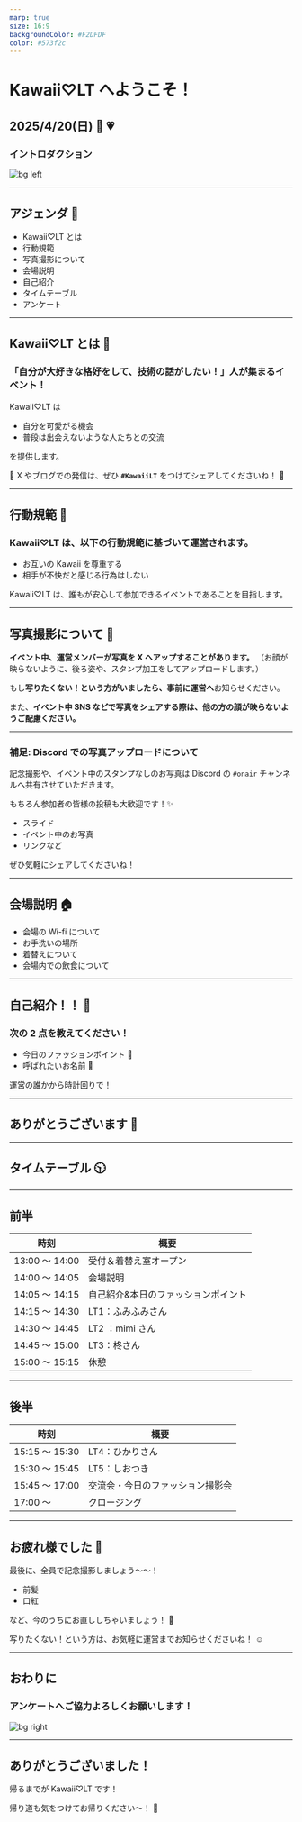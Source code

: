 ```yaml
---
marp: true
size: 16:9
backgroundColor: #F2DFDF
color: #573f2c
---
```


# Kawaii♡LT へようこそ！

## 2025/4/20(日) 🌸 💗

### イントロダクション

![bg left](../logo/kawaii_lt_logo_pink.png)

---

## アジェンダ 📝

- Kawaii♡LT とは
- 行動規範
- 写真撮影について
- 会場説明
- 自己紹介
- タイムテーブル
- アンケート

---

## Kawaii♡LT とは 🌸

### 「自分が大好きな格好をして、技術の話がしたい！」人が集まるイベント！

Kawaii♡LT は

- 自分を可愛がる機会
- 普段は出会えないような人たちとの交流

を提供します。

💓 X やブログでの発信は、ぜひ **`#KawaiiLT`** をつけてシェアしてくださいね！ 💓

---

## 行動規範 🙏

### Kawaii♡LT は、以下の行動規範に基づいて運営されます。

- お互いの Kawaii を尊重する
- 相手が不快だと感じる行為はしない

Kawaii♡LT は、誰もが安心して参加できるイベントであることを目指します。

---

## 写真撮影について 📸

**イベント中、運営メンバーが写真を X へアップすることがあります。**
（お顔が映らないように、後ろ姿や、スタンプ加工をしてアップロードします。）

もし**写りたくない！という方がいましたら、事前に運営へ**お知らせください。

また、**イベント中 SNS などで写真をシェアする際は、他の方の顔が映らないようご配慮ください。**

---

### 補足: Discord での写真アップロードについて

記念撮影や、イベント中のスタンプなしのお写真は Discord の `#onair` チャンネルへ共有させていただきます。

もちろん参加者の皆様の投稿も大歓迎です！✨

- スライド
- イベント中のお写真
- リンクなど

ぜひ気軽にシェアしてくださいね！

---

## 会場説明 🏠

- 会場の Wi-fi について
- お手洗いの場所
- 着替えについて
- 会場内での飲食について

---

## 自己紹介！！ 🎀

### 次の 2 点を教えてください！

- 今日のファッションポイント 💓
- 呼ばれたいお名前 🥳

運営の誰かから時計回りで！

---

## ありがとうございます 💞

---

## タイムテーブル 🕥

---

## 前半

| 時刻　         | 概要                                |
| -------------- | ----------------------------------- |
| 13:00 ～ 14:00 | 受付＆着替え室オープン              |
| 14:00 ～ 14:05 | 会場説明                            |
| 14:05 〜 14:15 | 自己紹介&本日のファッションポイント |
| 14:15 〜 14:30 | LT1：ふみふみさん                   |
| 14:30 〜 14:45 | LT2 ：mimi さん                     |
| 14:45 〜 15:00 | LT3：柊さん                         |
| 15:00 〜 15:15 | 休憩                                |

---

## 後半

| 時刻　         | 概要                             |
| -------------- | -------------------------------- |
| 15:15 〜 15:30 | LT4：ひかりさん                  |
| 15:30 〜 15:45 | LT5：しおつき                    |
| 15:45 〜 17:00 | 交流会・今日のファッション撮影会 |
| 17:00 ～       | クロージング                     |

---

## お疲れ様でした 🎉

最後に、全員で記念撮影しましょう〜〜！

- 前髪
- 口紅

など、今のうちにお直ししちゃいましょう！ 💄

写りたくない！という方は、お気軽に運営までお知らせくださいね！ ☺️

---

## おわりに

### アンケートへご協力よろしくお願いします！

![bg right](form_2025_0420.png)

---

## ありがとうございました！

帰るまでが Kawaii♡LT です！

帰り道も気をつけてお帰りください〜！ 🚗
